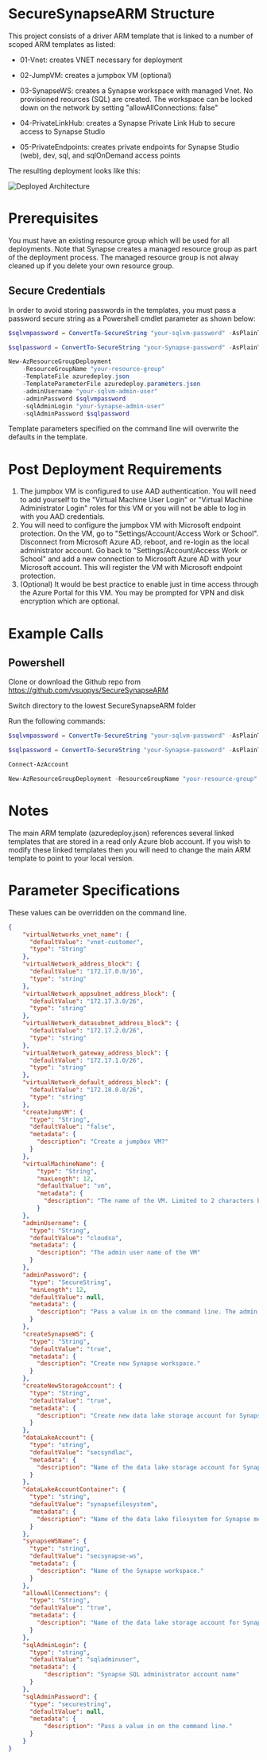 # SecureSynapseARM Structure

This project consists of a driver ARM template that is linked to a number of scoped ARM templates as listed:

* 01-Vnet: creates VNET necessary for deployment

* 02-JumpVM: creates a jumpbox VM (optional)

* 03-SynapseWS: creates a Synapse workspace with managed Vnet. No provisioned reources (SQL) are created. The workspace can be locked down on the network by setting "allowAllConnections: false"

* 04-PrivateLinkHub: creates a Synapse Private Link Hub to secure access to Synapse Studio

* 05-PrivateEndpoints: creates private endpoints for Synapse Studio (web), dev, sql, and sqlOnDemand access points

The resulting deployment looks like this:

![Deployed Architecture](images/deployedArchitecture.png?raw=true "Architecture")

# Prerequisites
You must have an existing resource group which will be used for all deployments. Note that Synapse creates a managed resource group as part of the deployment process. The managed resource group is not alway cleaned up if you delete your own resource group.

## Secure Credentials
In order to avoid storing passwords in the templates, you must pass a password secure string as a Powershell cmdlet parameter as shown below:
```powershell
$sqlvmpassword = ConvertTo-SecureString "your-sqlvm-password" -AsPlainText -Force

$sqlpassword = ConvertTo-SecureString "your-Synapse-password" -AsPlainText -Force

New-AzResourceGroupDeployment
    -ResourceGroupName "your-resource-group"
    -TemplateFile azuredeploy.json
    -TemplateParameterFile azuredeploy.parameters.json
    -adminUsername "your-sqlvm-admin-user"
    -adminPassword $sqlvmpassword
    -sqlAdminLogin "your-Synapse-admin-user"
    -sqlAdminPassword $sqlpassword
```

Template parameters specified on the command line will overwrite the defaults in the template.

# Post Deployment Requirements
1. The jumpbox VM is configured to use AAD authentication. You will need to add yourself to the "Virtual Machine User Login" or "Virtual Machine Administrator Login" roles for this VM or you will not be able to log in with you AAD credentials.
2. You will need to configure the jumpbox VM with Microsoft endpoint protection. On the VM, go to "Settings/Account/Access Work or School". Disconnect from Microsoft Azure AD, reboot, and re-login as the local administrator account. Go back to "Settings/Account/Access Work or School" and add a new connection to Microsoft Azure AD with your Microsoft account. This will register the VM with Microsoft endpoint protection.
3. (Optional) It would be best practice to enable just in time access through the Azure Portal for this VM. You may be prompted for VPN and disk encryption which are optional.

# Example Calls

## Powershell
Clone or download the Github repo from https://github.com/vsuopys/SecureSynapseARM

Switch directory to the lowest SecureSynapseARM folder

Run the following commands:

```powershell
$sqlvmpassword = ConvertTo-SecureString "your-sqlvm-password" -AsPlainText -Force

$sqlpassword = ConvertTo-SecureString "your-Synapse-password" -AsPlainText -Force

Connect-AzAccount

New-AzResourceGroupDeployment -ResourceGroupName "your-resource-group" -Name "your-deployment-name" -TemplateFile azuredeploy.json -TemplateParameterFile azuredeploy.parameters.json -adminUsername "your-sqlvm-admin-user" -adminPassword $sqlvmpassword -sqlAdminLogin "your-Synapse-admin-user" -sqlAdminPassword $sqlpassword
```

# Notes
The main ARM template (azuredeploy.json) references several linked templates that are stored in a read only Azure blob account. If you wish to modify these linked templates then you will need to change the main ARM template to point to your local version.

# Parameter Specifications
These values can be overridden on the command line.

```json
{
    "virtualNetworks_vnet_name": {
      "defaultValue": "vnet-customer",
      "type": "String"
    },
    "virtualNetwork_address_block": {
      "defaultValue": "172.17.0.0/16",
      "type": "string"
    },
    "virtualNetwork_appsubnet_address_block": {
      "defaultValue": "172.17.3.0/26",
      "type": "string"
    },
    "virtualNetwork_datasubnet_address_block": {
      "defaultValue": "172.17.2.0/26",
      "type": "string"
    },
    "virtualNetwork_gateway_address_block": {
      "defaultValue": "172.17.1.0/26",
      "type": "string"
    },
    "virtualNetwork_default_address_block": {
      "defaultValue": "172.18.0.0/26",
      "type": "string"
    },
    "createJumpVM": {
      "type": "String",
      "defaultValue": "false",
      "metadata": {
        "description": "Create a jumpbox VM?"
      }
    },
    "virtualMachineName": {
        "type": "String",
        "maxLength": 12,
        "defaultValue": "vm",    
        "metadata": {
          "description": "The name of the VM. Limited to 2 characters because a unique string is appendedin the template."
        }
    },
    "adminUsername": {
      "type": "String",
      "defaultValue": "cloudsa",
      "metadata": {
        "description": "The admin user name of the VM"
      }
    },
    "adminPassword": {
      "type": "SecureString",
      "minLength": 12,
      "defaultValue": null,
      "metadata": {
        "description": "Pass a value in on the command line. The admin password of the VM, 12 characters minimum."
      }
    },
    "createSynapseWS": {
      "type": "String",
      "defaultValue": "true",
      "metadata": {
        "description": "Create new Synapse workspace."
      }
    },
    "createNewStorageAccount": {
      "type": "String",
      "defaultValue": "true",
      "metadata": {
        "description": "Create new data lake storage account for Synapse metadata."
      }
    },
    "dataLakeAccount": {
      "type": "string",
      "defaultValue": "secsyndlac",
      "metadata": {
        "description": "Name of the data lake storage account for Synapse metadata."
      }
    },
    "dataLakeAccountContainer": {
      "type": "string",
      "defaultValue": "synapsefilesystem",
      "metadata": {
        "description": "Name of the data lake filesystem for Synapse metadata."
      }
    },
    "synapseWSName": {
      "type": "string",
      "defaultValue": "secsynapse-ws",
      "metadata": {
        "description": "Name of the Synapse workspace."
      }
    },
    "allowAllConnections": {
      "type": "String",
      "defaultValue": "true",
      "metadata": {
        "description": "Name of the data lake storage account for Synapse metadata."
      }
    },
    "sqlAdminLogin": {
      "type": "string",
      "defaultValue": "sqladminuser",
      "metadata": {
          "description": "Synapse SQL administrator account name"
      }
    },
    "sqlAdminPassword": {
      "type": "securestring",
      "defaultValue": null,
      "metadata": {
          "description": "Pass a value in on the command line."
      }
    }
}
```